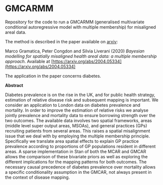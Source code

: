 # GMCARMM
Repository for the code to run a GMCARMM (generalised multivariate conditional autoregressive model with multiple membership) for misaligned areal data.

The method is described in the paper available on [arxiv](https://arxiv.org/abs/2004.05334): 

Marco Gramatica, Peter Congdon and Silvia Liverani (2020) *Bayesian modelling for spatially misaligned health areal data: a multiple membership approach*. Available at [https://arxiv.org/abs/2004.05334](https://arxiv.org/abs/2004.05334)

The application in the paper concerns diabetes. 

**Abstract**

Diabetes prevalence is on the rise in the UK, and for public health strategy, estimation of relative disease risk and subsequent mapping is important. We consider an application to London data on diabetes prevalence and mortality. In order to improve the estimation of relative risks we analyse jointly prevalence and mortality data to ensure borrowing strength over the two outcomes. The available data involves two spatial frameworks, areas (middle level super output areas, MSOAs), and general practices (GPs) recruiting patients from several areas. This raises a spatial misalignment issue that we deal with by employing the multiple membership principle. Specifically we translate area spatial effects to explain GP practice prevalence according to proportions of GP populations resident in different areas. A sparse implementation in Stan of both the MCAR and GMCAR allows the comparison of these bivariate priors as well as exploring the different implications for the mapping patterns for both outcomes. The necessary causal precedence of diabetes prevalence over mortality allows a specific conditionality assumption in the GMCAR, not always present in the context of disease mapping. 
